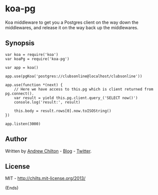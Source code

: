 # koa-pg #

Koa middleware to get you a Postgres client on the way down the middlewares,
and release it on the way back up the middlewares.

## Synopsis ##

```
var koa = require('koa')
var koaPg = require('koa-pg')

var app = koa()

app.use(pgKoa('postgres://clubsonline@localhost/clubsonline'))

app.use(function *(next) {
    // Here we have access to this.pg which is client returned from pg.connect().
    var result = yield this.pg.client.query_('SELECT now()')
    console.log('result:', result)

    this.body = result.rows[0].now.toISOString()
})

app.listen(3000)
```

## Author ##

Written by [Andrew Chilton](http://chilts.org/) - [Blog](http://chilts.org/blog/) -
[Twitter](https://twitter.com/andychilton).

## License ##

MIT - http://chilts.mit-license.org/2013/

(Ends)
